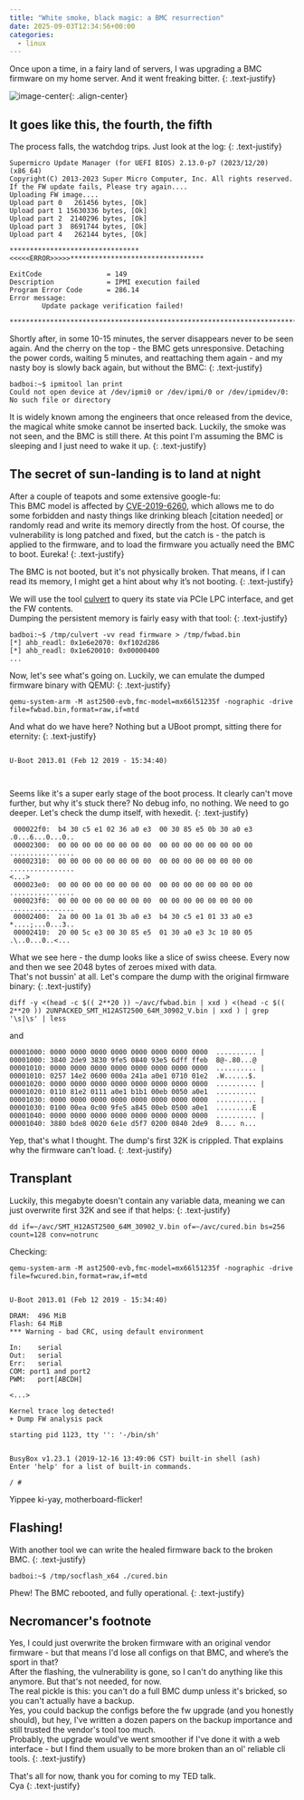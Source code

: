 ```yaml
---
title: "White smoke, black magic: a BMC resurrection"
date: 2025-09-03T12:34:56+00:00
categories:
  - linux
---
```


Once upon a time, in a fairy land of servers, I was upgrading a BMC firmware on my home server. And it went freaking bitter.
{: .text-justify}

![image-center](/assets/images/bmc_0.png){: .align-center}

## It goes like this, the fourth, the fifth
The process falls, the watchdog trips. Just look at the log:
{: .text-justify}

```
Supermicro Update Manager (for UEFI BIOS) 2.13.0-p7 (2023/12/20) (x86_64)
Copyright(C) 2013-2023 Super Micro Computer, Inc. All rights reserved.
If the FW update fails, Please try again....
Uploading FW image....
Upload part 0   261456 bytes, [Ok]   
Upload part 1 15630336 bytes, [Ok]   
Upload part 2  2140296 bytes, [Ok]   
Upload part 3  8691744 bytes, [Ok]   
Upload part 4   262144 bytes, [Ok]   

********************************<<<<<ERROR>>>>>*********************************

ExitCode                = 149
Description             = IPMI execution failed
Program Error Code      = 286.14
Error message:
        Update package verification failed!

********************************************************************************
```

Shortly after, in some 10-15 minutes, the server disappears never to be seen again. And the cherry on the top - the BMC gets unresponsive. Detaching the power cords, waiting 5 minutes, and reattaching them again - and my nasty boy is slowly back again, but without the BMC:
{: .text-justify}

```
badboi:~$ ipmitool lan print
Could not open device at /dev/ipmi0 or /dev/ipmi/0 or /dev/ipmidev/0: No such file or directory
```
It is widely known among the engineers that once released from the device, the magical white smoke cannot be inserted back. Luckily, the smoke was not seen, and the BMC is still there. At this point I'm assuming the BMC is sleeping and I just need to wake it up.
{: .text-justify} 


## The secret of sun-landing is to land at night
After a couple of teapots and some extensive google-fu:<br>
This BMC model is affected by [CVE-2019-6260](https://blog.cloudflare.com/bmc-vuln/), which allows me to do some forbidden and nasty things like drinking bleach \[citation needed\] or randomly read and write its memory directly from the host. Of course, the vulnerability is long patched and fixed, but the catch is - the patch is applied to the firmware, and to load the firmware you actually need the BMC to boot. Eureka!
{: .text-justify}

The BMC is not booted, but it's not physically broken. That means, if I can read its memory, I might get a hint about why it’s not booting.
{: .text-justify}

We will use the tool [culvert](https://github.com/amboar/culvert) to query its state via PCIe LPC interface, and get the FW contents.<br>
Dumping the persistent memory is fairly easy with that tool:
{: .text-justify}
```
badboi:~$ /tmp/culvert -vv read firmware > /tmp/fwbad.bin
[*] ahb_readl: 0x1e6e2070: 0xf102d286
[*] ahb_readl: 0x1e620010: 0x00000400
...
```

Now, let's see what's going on. Luckily, we can emulate the dumped firmware binary with QEMU:
{: .text-justify}
```
qemu-system-arm -M ast2500-evb,fmc-model=mx66l51235f -nographic -drive file=fwbad.bin,format=raw,if=mtd
```
And what do we have here? Nothing but a UBoot prompt, sitting there for eternity:
{: .text-justify}

```

U-Boot 2013.01 (Feb 12 2019 - 15:34:40)



```

Seems like it's a super early stage of the boot process. It clearly can't move further, but why it's stuck there? No debug info, no nothing. We need to go deeper. Let's check the dump itself, with hexedit.
{: .text-justify}

```
 000022f0:  b4 30 c5 e1 02 36 a0 e3  00 30 85 e5 0b 30 a0 e3  .0...6...0...0..
 00002300:  00 00 00 00 00 00 00 00  00 00 00 00 00 00 00 00  ................
 00002310:  00 00 00 00 00 00 00 00  00 00 00 00 00 00 00 00  ................
<...>
 000023e0:  00 00 00 00 00 00 00 00  00 00 00 00 00 00 00 00  ................
 000023f0:  00 00 00 00 00 00 00 00  00 00 00 00 00 00 00 00  ................
 00002400:  2a 00 00 1a 01 3b a0 e3  b4 30 c5 e1 01 33 a0 e3  *....;...0...3..
 00002410:  20 00 5c e3 00 30 85 e5  01 30 a0 e3 3c 10 80 05   .\..0...0..<...

```

What we see here - the dump looks like a slice of swiss cheese. Every now and then we see 2048 bytes of zeroes mixed with data. <br>
That's not bussin' at all. Let's compare the dump with the original firmware binary:
{: .text-justify}

```
diff -y <(head -c $(( 2**20 )) ~/avc/fwbad.bin | xxd ) <(head -c $(( 2**20 )) 2UNPACKED_SMT_H12AST2500_64M_30902_V.bin | xxd ) | grep '\s|\s' | less
```
and
```
00001000: 0000 0000 0000 0000 0000 0000 0000 0000  .......... | 00001000: 3840 2de9 3830 9fe5 0840 93e5 6dff ffeb  8@-.80...@
00001010: 0000 0000 0000 0000 0000 0000 0000 0000  .......... | 00001010: 0257 14e2 0600 000a 241a a0e1 0710 01e2  .W......$.
00001020: 0000 0000 0000 0000 0000 0000 0000 0000  .......... | 00001020: 0110 81e2 0111 a0e1 b1b1 00eb 0050 a0e1  ..........
00001030: 0000 0000 0000 0000 0000 0000 0000 0000  .......... | 00001030: 0100 00ea 0c00 9fe5 a845 00eb 0500 a0e1  .........E
00001040: 0000 0000 0000 0000 0000 0000 0000 0000  .......... | 00001040: 3880 bde8 0020 6e1e d5f7 0200 0840 2de9  8.... n...

```
Yep, that's what I thought. The dump's first 32K is crippled. That explains why the firmware can't load.
{: .text-justify} 


## Transplant
Luckily, this megabyte doesn't contain any variable data, meaning we can just overwrite first 32K and see if that helps:
{: .text-justify}
```
dd if=~/avc/SMT_H12AST2500_64M_30902_V.bin of=~/avc/cured.bin bs=256 count=128 conv=notrunc
```

Checking:
```
qemu-system-arm -M ast2500-evb,fmc-model=mx66l51235f -nographic -drive file=fwcured.bin,format=raw,if=mtd
```

```

U-Boot 2013.01 (Feb 12 2019 - 15:34:40)

DRAM:  496 MiB
Flash: 64 MiB
*** Warning - bad CRC, using default environment

In:    serial
Out:   serial
Err:   serial
COM: port1 and port2
PWM:   port[ABCDH]

<...>

Kernel trace log detected!
+ Dump FW analysis pack

starting pid 1123, tty '': '-/bin/sh'


BusyBox v1.23.1 (2019-12-16 13:49:06 CST) built-in shell (ash)
Enter 'help' for a list of built-in commands.

/ # 
```

Yippee ki-yay, motherboard-flicker! 

## Flashing!
With another tool we can write the healed firmware back to the broken BMC. 
{: .text-justify}
```
badboi:~$ /tmp/socflash_x64 ./cured.bin 
```

Phew! The BMC rebooted, and fully operational. 
{: .text-justify}

## Necromancer's footnote
Yes, I could just overwrite the broken firmware with an original vendor firmware - but that means I'd lose all configs on that BMC, and where’s the sport in that?<br>
After the flashing, the vulnerability is gone, so I can't do anything like this anymore. But that's not needed, for now.<br>
The real pickle is this: you can't do a full BMC dump unless it's bricked, so you can't actually have a backup.<br>
Yes, you could backup the configs before the fw upgrade (and you honestly should), but hey, I've written a dozen papers on the backup importance and still trusted the vendor's tool too much. <br>
Probably, the upgrade would've went smoother if I've done it with a web interface - but I find them usually to be more broken than an ol' reliable cli tools.
{: .text-justify}

That's all for now, thank you for coming to my TED talk.<br>
Cya
{: .text-justify}
